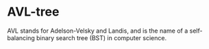 # AVL-tree
AVL stands for Adelson-Velsky and Landis, and is the name of a self-balancing binary search tree (BST) in computer science.
